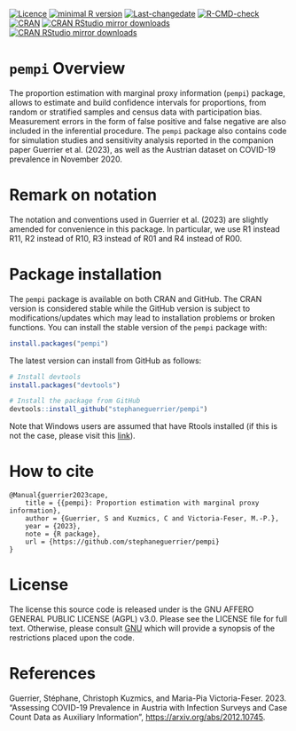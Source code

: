 
<!-- README.md is generated from README.Rmd. Please edit that file -->
<!-- badges: start -->

[![Licence](https://img.shields.io/badge/licence-AGPL--3.0-blue.svg)](https://opensource.org/licenses/AGPL-3.0)
[![minimal R
version](https://img.shields.io/badge/R%3E%3D-4.0.0-6666ff.svg)](https://cran.r-project.org/)
[![Last-changedate](https://img.shields.io/badge/last%20change-2023--10--09-green.svg)](https://github.com/stephaneguerrier/pempi)
[![R-CMD-check](https://github.com/stephaneguerrier/pempi/workflows/R-CMD-check/badge.svg)](https://github.com/stephaneguerrier/pempi/actions)
[![CRAN](http://www.r-pkg.org/badges/version/simts)](https://cran.r-project.org/package=simts)
[![CRAN RStudio mirror
downloads](http://cranlogs.r-pkg.org/badges/pempi)](https://www.r-pkg.org/pkg/pempi)
[![CRAN RStudio mirror
downloads](https://cranlogs.r-pkg.org/badges/grand-total/pempi)](https://www.r-pkg.org/pkg/pempi)
<!-- badges: end -->

# `pempi` Overview

The proportion estimation with marginal proxy information (`pempi`)
package, allows to estimate and build confidence intervals for
proportions, from random or stratified samples and census data with
participation bias. Measurement errors in the form of false positive and
false negative are also included in the inferential procedure. The
`pempi` package also contains code for simulation studies and
sensitivity analysis reported in the companion paper Guerrier et
al. (2023), as well as the Austrian dataset on COVID-19 prevalence in
November 2020.

# Remark on notation

The notation and conventions used in Guerrier et al. (2023) are slightly
amended for convenience in this package. In particular, we use R1
instead R11, R2 instead of R10, R3 instead of R01 and R4 instead of R00.

# Package installation

The `pempi` package is available on both CRAN and GitHub. The CRAN
version is considered stable while the GitHub version is subject to
modifications/updates which may lead to installation problems or broken
functions. You can install the stable version of the `pempi` package
with:

``` r
install.packages("pempi")
```

The latest version can install from GitHub as follows:

``` r
# Install devtools
install.packages("devtools")

# Install the package from GitHub
devtools::install_github("stephaneguerrier/pempi")
```

Note that Windows users are assumed that have Rtools installed (if this
is not the case, please visit this
[link](https://cran.r-project.org/bin/windows/Rtools/)).

# How to cite

    @Manual{guerrier2023cape,
        title = {{pempi}: Proportion estimation with marginal proxy information},
        author = {Guerrier, S and Kuzmics, C and Victoria-Feser, M.-P.},
        year = {2023},
        note = {R package},
        url = {https://github.com/stephaneguerrier/pempi}
    }

# License

The license this source code is released under is the GNU AFFERO GENERAL
PUBLIC LICENSE (AGPL) v3.0. Please see the LICENSE file for full text.
Otherwise, please consult
[GNU](https://www.gnu.org/licenses/agpl-3.0.en.html) which will provide
a synopsis of the restrictions placed upon the code.

# References

Guerrier, Stéphane, Christoph Kuzmics, and Maria-Pia Victoria-Feser.
2023. “Assessing COVID-19 Prevalence in Austria with Infection Surveys
and Case Count Data as Auxiliary Information”,
<https://arxiv.org/abs/2012.10745>.
